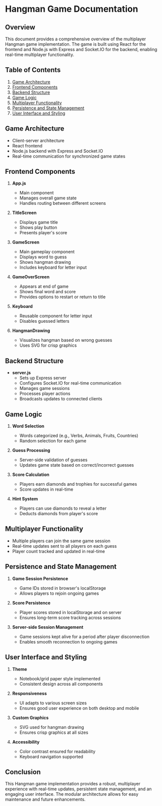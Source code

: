 # Hangman Game Documentation

## Overview
This document provides a comprehensive overview of the multiplayer Hangman game implementation. The game is built using React for the frontend and Node.js with Express and Socket.IO for the backend, enabling real-time multiplayer functionality.

## Table of Contents
1. [Game Architecture](#game-architecture)
2. [Frontend Components](#frontend-components)
3. [Backend Structure](#backend-structure)
4. [Game Logic](#game-logic)
5. [Multiplayer Functionality](#multiplayer-functionality)
6. [Persistence and State Management](#persistence-and-state-management)
7. [User Interface and Styling](#user-interface-and-styling)

## Game Architecture
- Client-server architecture
- React frontend
- Node.js backend with Express and Socket.IO
- Real-time communication for synchronized game states

## Frontend Components
1. **App.js**
   - Main component
   - Manages overall game state
   - Handles routing between different screens

2. **TitleScreen**
   - Displays game title
   - Shows play button
   - Presents player's score

3. **GameScreen**
   - Main gameplay component
   - Displays word to guess
   - Shows hangman drawing
   - Includes keyboard for letter input

4. **GameOverScreen**
   - Appears at end of game
   - Shows final word and score
   - Provides options to restart or return to title

5. **Keyboard**
   - Reusable component for letter input
   - Disables guessed letters

6. **HangmanDrawing**
   - Visualizes hangman based on wrong guesses
   - Uses SVG for crisp graphics

## Backend Structure
- **server.js**
  - Sets up Express server
  - Configures Socket.IO for real-time communication
  - Manages game sessions
  - Processes player actions
  - Broadcasts updates to connected clients

## Game Logic
1. **Word Selection**
   - Words categorized (e.g., Verbs, Animals, Fruits, Countries)
   - Random selection for each game

2. **Guess Processing**
   - Server-side validation of guesses
   - Updates game state based on correct/incorrect guesses

3. **Score Calculation**
   - Players earn diamonds and trophies for successful games
   - Score updates in real-time

4. **Hint System**
   - Players can use diamonds to reveal a letter
   - Deducts diamonds from player's score

## Multiplayer Functionality
- Multiple players can join the same game session
- Real-time updates sent to all players on each guess
- Player count tracked and updated in real-time

## Persistence and State Management
1. **Game Session Persistence**
   - Game IDs stored in browser's localStorage
   - Allows players to rejoin ongoing games

2. **Score Persistence**
   - Player scores stored in localStorage and on server
   - Ensures long-term score tracking across sessions

3. **Server-side Session Management**
   - Game sessions kept alive for a period after player disconnection
   - Enables smooth reconnection to ongoing games

## User Interface and Styling
1. **Theme**
   - Notebook/grid paper style implemented
   - Consistent design across all components

2. **Responsiveness**
   - UI adapts to various screen sizes
   - Ensures good user experience on both desktop and mobile

3. **Custom Graphics**
   - SVG used for hangman drawing
   - Ensures crisp graphics at all sizes

4. **Accessibility**
   - Color contrast ensured for readability
   - Keyboard navigation supported

## Conclusion
This Hangman game implementation provides a robust, multiplayer experience with real-time updates, persistent state management, and an engaging user interface. The modular architecture allows for easy maintenance and future enhancements.

